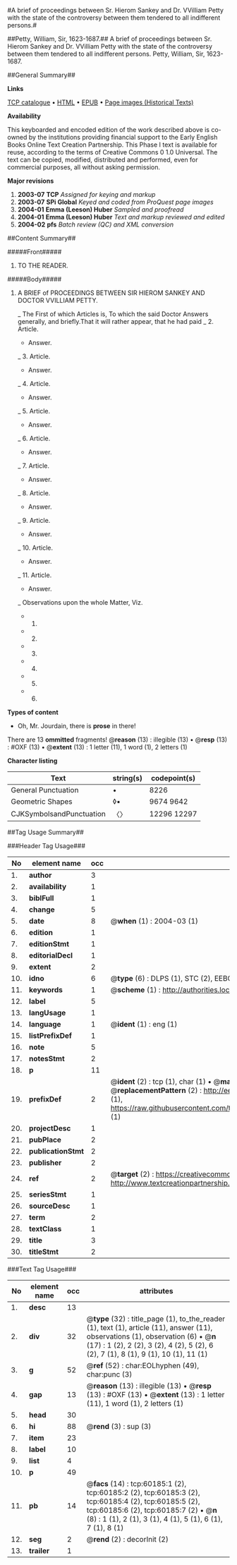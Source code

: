 #A brief of proceedings between Sr. Hierom Sankey and Dr. VVilliam Petty with the state of the controversy between them tendered to all indifferent persons.#

##Petty, William, Sir, 1623-1687.##
A brief of proceedings between Sr. Hierom Sankey and Dr. VVilliam Petty with the state of the controversy between them tendered to all indifferent persons.
Petty, William, Sir, 1623-1687.

##General Summary##

**Links**

[TCP catalogue](http://www.ota.ox.ac.uk/tcp/)  • 
[HTML](http://tei.it.ox.ac.uk/tcp/Texts-HTML/free/A54/A54608.html)  • 
[EPUB](http://tei.it.ox.ac.uk/tcp/Texts-EPUB/free/A54/A54608.epub) • 
[Page images (Historical Texts)](https://data.historicaltexts.jisc.ac.uk/view?pubId=eebo-12358812e&pageId=eebo-12358812e-60185-1)

**Availability**

This keyboarded and encoded edition of the
	       work described above is co-owned by the institutions
	       providing financial support to the Early English Books
	       Online Text Creation Partnership. This Phase I text is
	       available for reuse, according to the terms of Creative
	       Commons 0 1.0 Universal. The text can be copied,
	       modified, distributed and performed, even for
	       commercial purposes, all without asking permission.

**Major revisions**

1. __2003-07__ __TCP__ *Assigned for keying and markup*
1. __2003-07__ __SPi Global__ *Keyed and coded from ProQuest page images*
1. __2004-01__ __Emma (Leeson) Huber__ *Sampled and proofread*
1. __2004-01__ __Emma (Leeson) Huber__ *Text and markup reviewed and edited*
1. __2004-02__ __pfs__ *Batch review (QC) and XML conversion*

##Content Summary##

#####Front#####

1. TO THE READER.

#####Body#####

1. A BRIEF of PROCEEDINGS BETWEEN SIR HIEROM SANKEY AND DOCTOR VVILLIAM PETTY. 

    _ The First of which Articles is, 
To which the said Doctor Answers generally, and briefly.That it will rather appear, that he had paid
    _ 2. Article.

      * Answer.

    _ 3. Article.

      * Answer.

    _ 4. Article.

      * Answer.

    _ 5. Article.

      * Answer.

    _ 6. Article.

      * Answer.

    _ 7. Article.

      * Answer.

    _ 8. Article.

      * Answer.

    _ 9. Article.

      * Answer.

    _ 10. Article.

      * Answer.

    _ 11. Article.

      * Answer.

    _ Observations upon the whole Matter, Viz.

      * 1.

      * 2.

      * 3.

      * 4.

      * 5.

      * 6.

**Types of content**

  * Oh, Mr. Jourdain, there is **prose** in there!

There are 13 **ommitted** fragments! 
 @__reason__ (13) : illegible (13)  •  @__resp__ (13) : #OXF (13)  •  @__extent__ (13) : 1 letter (11), 1 word (1), 2 letters (1)

**Character listing**


|Text|string(s)|codepoint(s)|
|---|---|---|
|General Punctuation|•|8226|
|Geometric Shapes|◊▪|9674 9642|
|CJKSymbolsandPunctuation|〈〉|12296 12297|

##Tag Usage Summary##

###Header Tag Usage###

|No|element name|occ|attributes|
|---|---|---|---|
|1.|__author__|3||
|2.|__availability__|1||
|3.|__biblFull__|1||
|4.|__change__|5||
|5.|__date__|8| @__when__ (1) : 2004-03 (1)|
|6.|__edition__|1||
|7.|__editionStmt__|1||
|8.|__editorialDecl__|1||
|9.|__extent__|2||
|10.|__idno__|6| @__type__ (6) : DLPS (1), STC (2), EEBO-CITATION (1), OCLC (1), VID (1)|
|11.|__keywords__|1| @__scheme__ (1) : http://authorities.loc.gov/ (1)|
|12.|__label__|5||
|13.|__langUsage__|1||
|14.|__language__|1| @__ident__ (1) : eng (1)|
|15.|__listPrefixDef__|1||
|16.|__note__|5||
|17.|__notesStmt__|2||
|18.|__p__|11||
|19.|__prefixDef__|2| @__ident__ (2) : tcp (1), char (1)  •  @__matchPattern__ (2) : ([0-9\-]+):([0-9IVX]+) (1), (.+) (1)  •  @__replacementPattern__ (2) : http://eebo.chadwyck.com/downloadtiff?vid=$1&page=$2 (1), https://raw.githubusercontent.com/textcreationpartnership/Texts/master/tcpchars.xml#$1 (1)|
|20.|__projectDesc__|1||
|21.|__pubPlace__|2||
|22.|__publicationStmt__|2||
|23.|__publisher__|2||
|24.|__ref__|2| @__target__ (2) : https://creativecommons.org/publicdomain/zero/1.0/ (1), http://www.textcreationpartnership.org/docs/. (1)|
|25.|__seriesStmt__|1||
|26.|__sourceDesc__|1||
|27.|__term__|2||
|28.|__textClass__|1||
|29.|__title__|3||
|30.|__titleStmt__|2||


###Text Tag Usage###

|No|element name|occ|attributes|
|---|---|---|---|
|1.|__desc__|13||
|2.|__div__|32| @__type__ (32) : title_page (1), to_the_reader (1), text (1), article (11), answer (11), observations (1), observation (6)  •  @__n__ (17) : 1 (2), 2 (2), 3 (2), 4 (2), 5 (2), 6 (2), 7 (1), 8 (1), 9 (1), 10 (1), 11 (1)|
|3.|__g__|52| @__ref__ (52) : char:EOLhyphen (49), char:punc (3)|
|4.|__gap__|13| @__reason__ (13) : illegible (13)  •  @__resp__ (13) : #OXF (13)  •  @__extent__ (13) : 1 letter (11), 1 word (1), 2 letters (1)|
|5.|__head__|30||
|6.|__hi__|88| @__rend__ (3) : sup (3)|
|7.|__item__|23||
|8.|__label__|10||
|9.|__list__|4||
|10.|__p__|49||
|11.|__pb__|14| @__facs__ (14) : tcp:60185:1 (2), tcp:60185:2 (2), tcp:60185:3 (2), tcp:60185:4 (2), tcp:60185:5 (2), tcp:60185:6 (2), tcp:60185:7 (2)  •  @__n__ (8) : 1 (1), 2 (1), 3 (1), 4 (1), 5 (1), 6 (1), 7 (1), 8 (1)|
|12.|__seg__|2| @__rend__ (2) : decorInit (2)|
|13.|__trailer__|1||
